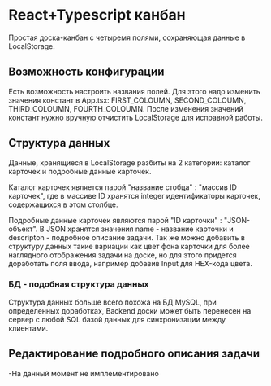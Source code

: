 # React+Typescript канбан

Простая доска-канбан с четыремя полями, сохраняющая данные в LocalStorage.

## Возможность конфигурации
Есть возможность настроить названия полей. Для этого надо изменить значения констант в App.tsx: FIRST_COLOUMN, SECOND_COLOUMN, THIRD_COLOUMN, FOURTH_COLOUMN. После изменения значений констант нужно вручную отчистить LocalStorage для исправной работы.

## Структура данных
Данные, хранящиеся в LocalStorage разбиты на 2 категории: каталог карточек и подробные данные карточек.

Каталог карточек является парой "название стобца" : "массив ID карточек", где в массиве ID хранятся integer идентификаторы карточек, содержащихся в этом столбце.

Подробные данные карточек являются парой "ID карточки"  : "JSON-объект". В JSON хранятся значения name - название карточки и descripton - подробное описание задачи. Так же можно добавить в структуру данных такие вариации как цвет фона карточки для более наглядного отображения задачи на доске, но для этого придется доработать поля ввода, например добавив Input для HEX-кода цвета.

### БД - подобная структура данных
Структура данных больше всего похожа на БД MySQL, при определенных доработках, Backend доски может быть перенесен на сервер с любой SQL базой данных для синхронизации между клиентами.

## Редактирование подробного описания задачи

-На данный момент не имплементировано
